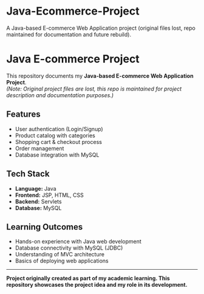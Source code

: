 # Java-Ecommerce-Project
A Java-based E-commerce Web Application project (original files lost, repo maintained for documentation and future rebuild).
# Java E-commerce Project

This repository documents my **Java-based E-commerce Web Application Project**.  
*(Note: Original project files are lost, this repo is maintained for project description and documentation purposes.)*

##  Features
- User authentication (Login/Signup)
- Product catalog with categories
- Shopping cart & checkout process
- Order management
- Database integration with MySQL

##  Tech Stack
- **Language:** Java  
- **Frontend:** JSP, HTML, CSS  
- **Backend:** Servlets  
- **Database:** MySQL  

##  Learning Outcomes
- Hands-on experience with Java web development  
- Database connectivity with MySQL (JDBC)  
- Understanding of MVC architecture  
- Basics of deploying web applications  

---
 **Project originally created as part of my academic learning. This repository showcases the project idea and my role in its development.**
